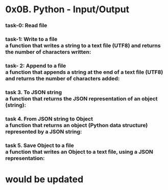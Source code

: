 # 0x0B. Python - Input/Output
### task-0: Read file
### task-1: Write to a file <br> a function that writes a string to a text file (UTF8) and returns the number of characters written:
### task- 2: Append to a file <br> a function that appends a string at the end of a text file (UTF8) and returns the number of characters added:
### task 3. To JSON string <br>  a function that returns the JSON representation of an object (string):
### task 4. From JSON string to Object  <br> a function that returns an object (Python data structure) represented by a JSON string:
### task 5. Save Object to a file <br> a function that writes an Object to a text file, using a JSON representation:
# would be updated
